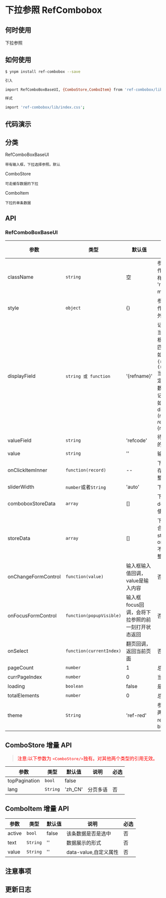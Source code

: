 # 下拉参照 RefCombobox

## 何时使用

下拉参照

## 如何使用

```sh
$ ynpm install ref-combobox --save

引入

import RefComboBoxBaseUI, {ComboStore,ComboItem} from 'ref-combobox/lib/index';

样式

import 'ref-combobox/lib/index.css';

```

## 代码演示



## 分类

RefComboBoxBaseUI
    
    带有输入框，下拉选择参照。默认

ComboStore
    
    可走缓存数据的下拉

ComboItem
    
    下拉的单条数据

## API

### RefComboBoxBaseUI 

参数 | 类型 |默认值| 说明 | 必选
---|---|--- | --- | ---
className |`string`|空 | 参照class样式，作用于整个参照的样式，默认为空。 'ref-walsin-modal'特殊样式| 否
style| `object`|{} | 参照style样式，作用域整个参照最外层|否
displayField |<code>string 或 function</code>|'{refname}' |记录中显示的值。<br/>当为字符串时则会根据`{}`包裹的增则匹配替换。<br/>如：`'人员姓名：{refname}，编号：{refcode}'`<br/>当为函数时则需自定义返回内容，参数为迭代已选择的记录。<br/>如：<br/>displayField: (record)=>  ${record.refname}-${record.refname}| 否
valueField |`string`|'refcode' |待提交的 value 的键。 | 否
value| `string` | ''|输入框展示的值| 否
onClickItemInner | `function(record)`| -- | 下拉选中，返回缓存的数据对应的完整| 否
sliderWidth|`number`或者`String`| 'auto'| 下拉菜单的宽度|否
comboboxStoreData| `array` | [] | 下拉参照要展示dom集合，搭配<ComboItem>使用 | 否
storeData| `array` | [] | 下拉参照数据集合，不传入storeData会导致onClickItemInner不能返回对应的完整数据 | 否
onChangeFormControl| `function(value)` | 输入框输入值回调，value是输入内容 | 否
onFocusFormControl| `function(popupVisible)` | 输入框focus回调，会将下拉参照的前一刻打开状态返回| 否
onSelect| `function(currentIndex)` | 翻页回调，返回当前页面| 否
pageCount | `number` | 1 | 总页数 | 否
currPageIndex| `number` | 0 | 当前页码 | 否
loading | `boolean` | false | 是否展示加载 | 否
totalElements | `number` | 0 | 总条数 | 否
theme| `String` | 'ref-red' | 参照主题，现在就两种选择'ref-red'或者'ref-blue' | 否

## ComboStore 增量 API

><span style="color: red; font-size: 15px;">注意:以下参数为 `<ComboStore/>`独有。对其他两个类型的引用无效。</span>

参数 | 类型 |默认值| 说明 | 必选
---|---|--- | --- | ---
topPagination| `bool`| false
lang| `String`| 'zh_CN'| 分页多语 | 否



## ComboItem 增量 API

参数 | 类型 |默认值| 说明 | 必选
---|---|--- | --- | ---
active| `bool`| false | 该条数据是否是选中 | 否
text| `String`| ''| 数据展示的形式 | 否
value | `String`| ''| data-value,自定义属性 | 否


## 注意事项

## 更新日志
